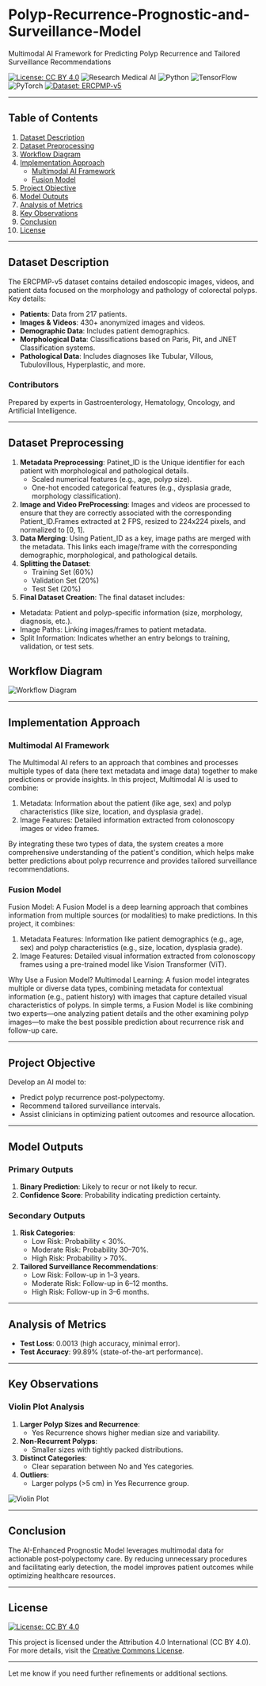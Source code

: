 # Polyp-Recurrence-Prognostic-and-Surveillance-Model
Multimodal AI Framework for Predicting Polyp Recurrence and Tailored Surveillance Recommendations

[![License: CC BY 4.0](https://img.shields.io/badge/License-CC%20BY%204.0-lightgrey.svg)](https://creativecommons.org/licenses/by/4.0/)
![Research Medical AI](https://img.shields.io/badge/Research-Medical%20AI-green.svg)
![Python](https://img.shields.io/badge/Python-3.8%2B-blue.svg)
![TensorFlow](https://img.shields.io/badge/Framework-TensorFlow-orange.svg)
![PyTorch](https://img.shields.io/badge/Framework-PyTorch-red.svg)
[![Dataset: ERCPMP-v5](https://img.shields.io/badge/Dataset-ERCPMP--v5-brightgreen.svg)](https://data.mendeley.com/datasets/7grhw5tv7n/6/files/72cc0287-84ad-4ade-ae74-8e1e8b30c0a4)

---

## **Table of Contents**
1. [Dataset Description](#dataset-description)
2. [Dataset Preprocessing](#dataset-preprocessing)
3. [Workflow Diagram](#workflow-diagram)
4. [Implementation Approach](#implementation-approach)
   - [Multimodal AI Framework](#multimodal-ai-framework)
   - [Fusion Model](#fusion-model)
5. [Project Objective](#project-objective)
6. [Model Outputs](#model-outputs)
7. [Analysis of Metrics](#analysis-of-metrics)
8. [Key Observations](#key-observations)
9. [Conclusion](#conclusion)
10. [License](#license)

---

## **Dataset Description**
The ERCPMP-v5 dataset contains detailed endoscopic images, videos, and patient data focused on the morphology and pathology of colorectal polyps. Key details:

- **Patients**: Data from 217 patients.
- **Images & Videos**: 430+ anonymized images and videos.
- **Demographic Data**: Includes patient demographics.
- **Morphological Data**: Classifications based on Paris, Pit, and JNET Classification systems.
- **Pathological Data**: Includes diagnoses like Tubular, Villous, Tubulovillous, Hyperplastic, and more.

### Contributors
Prepared by experts in Gastroenterology, Hematology, Oncology, and Artificial Intelligence.

---

## **Dataset Preprocessing**
1. **Metadata Preprocessing**: Patinet_ID is the Unique identifier for each patient with morphological and pathological details.
    - Scaled numerical features (e.g., age, polyp size).
    - One-hot encoded categorical features (e.g., dysplasia grade, morphology classification).
2. **Image and Video PreProcessing**: Images and videos are processed to ensure that they are correctly associated with the corresponding Patient_ID.Frames extracted at 2 FPS, resized to 224x224 pixels, and normalized to [0, 1].
3. **Data Merging**: Using Patient_ID as a key, image paths are merged with the metadata. This links each image/frame with the corresponding demographic, morphological, and pathological details.
4. **Splitting the Dataset**:
   - Training Set (60%)
   - Validation Set (20%)
   - Test Set (20%)
5. **Final Dataset Creation**: The final dataset includes:
- Metadata: Patient and polyp-specific information (size, morphology, diagnosis, etc.).
- Image Paths: Linking images/frames to patient metadata.
- Split Information: Indicates whether an entry belongs to training, validation, or test sets.


## **Workflow Diagram**
![Workflow Diagram](workflow.png)

---

## **Implementation Approach**
### **Multimodal AI Framework**
The Multimodal AI refers to an approach that combines and processes multiple types of data (here text metadata and image data) together to make predictions or provide insights. In this project, Multimodal AI is used to combine:
1. Metadata: Information about the patient (like age, sex) and polyp characteristics (like size, location, and dysplasia grade).
2. Image Features: Detailed information extracted from colonoscopy images or video frames.

By integrating these two types of data, the system creates a more comprehensive understanding of the patient's condition, which helps make better predictions about polyp recurrence and provides tailored surveillance recommendations.


### **Fusion Model**
Fusion Model:
A Fusion Model is a deep learning approach that combines information from multiple sources (or modalities) to make predictions. In this project, it combines:
1. Metadata Features: Information like patient demographics (e.g., age, sex) and polyp characteristics (e.g., size, location, dysplasia grade).
2. Image Features: Detailed visual information extracted from colonoscopy frames using a pre-trained model like Vision Transformer (ViT).

Why Use a Fusion Model?
Multimodal Learning: A fusion model integrates multiple or diverse data types, combining metadata for contextual information (e.g., patient history) with images that capture detailed visual characteristics of polyps. In simple terms, a Fusion Model is like combining two experts—one analyzing patient details and the other examining polyp images—to make the best possible prediction about recurrence risk and follow-up care.


---

## **Project Objective**
Develop an AI model to:
- Predict polyp recurrence post-polypectomy.
- Recommend tailored surveillance intervals.
- Assist clinicians in optimizing patient outcomes and resource allocation.

---

## **Model Outputs**
### **Primary Outputs**
1. **Binary Prediction**: Likely to recur or not likely to recur.
2. **Confidence Score**: Probability indicating prediction certainty.

### **Secondary Outputs**
1. **Risk Categories**:
   - Low Risk: Probability < 30%.
   - Moderate Risk: Probability 30–70%.
   - High Risk: Probability > 70%.
2. **Tailored Surveillance Recommendations**:
   - Low Risk: Follow-up in 1–3 years.
   - Moderate Risk: Follow-up in 6–12 months.
   - High Risk: Follow-up in 3–6 months.

---

## **Analysis of Metrics**
- **Test Loss**: 0.0013 (high accuracy, minimal error).
- **Test Accuracy**: 99.89% (state-of-the-art performance).

---

## **Key Observations**
### **Violin Plot Analysis**
1. **Larger Polyp Sizes and Recurrence**:
   - Yes Recurrence shows higher median size and variability.
2. **Non-Recurrent Polyps**:
   - Smaller sizes with tightly packed distributions.
3. **Distinct Categories**:
   - Clear separation between No and Yes categories.
4. **Outliers**:
   - Larger polyps (>5 cm) in Yes Recurrence group.

![Violin Plot](violin_plot.png)

---

## **Conclusion**
The AI-Enhanced Prognostic Model leverages multimodal data for actionable post-polypectomy care. By reducing unnecessary procedures and facilitating early detection, the model improves patient outcomes while optimizing healthcare resources.

---

## **License**
[![License: CC BY 4.0](https://img.shields.io/badge/License-CC%20BY%204.0-lightgrey.svg)](https://creativecommons.org/licenses/by/4.0/)

This project is licensed under the Attribution 4.0 International (CC BY 4.0). For more details, visit the [Creative Commons License](https://creativecommons.org/licenses/by/4.0/).

---

Let me know if you need further refinements or additional sections.
